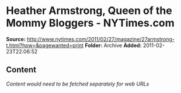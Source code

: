 # Heather Armstrong, Queen of the Mommy Bloggers - NYTimes.com

**Source:** http://www.nytimes.com/2011/02/27/magazine/27armstrong-t.html?hpw=&pagewanted=print
**Folder:** Archive
**Added:** 2011-02-23T22:06:52




## Content
*Content would need to be fetched separately for web URLs*
